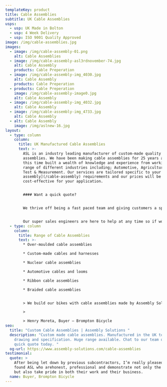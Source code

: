 ```yaml
---
templateKey: product
title: Cable Assemblies
subtitle: UK Cable Assemblies
usps:
  - usp: UK Made in Bolton
  - usp: 4 Week Delivery
  - usp: ISO 9001 Quality Approved
image: /img/cable-assemblies.jpg
images:
  - image: /img/cable-assembly-01.png
    alt: Cable Assemblies
  - image: /img/cable-assembly-asl3rdnovember-74.jpg
    alt: Cable Assembly
    products: Cable Preperation
  - image: /img/cable-assembly-img_4030.jpg
    alt: Cable Assembly
    products: Cable Preperation
  - products: Cable Preperation
    image: /img/cable-assembly-image0.jpg
    alt: Cable Assembly
  - image: /img/cable-assembly-img_4032.jpg
    alt: Cable Assembly
  - image: /img/cable-assembly-img_4733.jpg
    alt: Cable Assembly
  - alt: Cable Assembly
    image: /img/aslnew-16.jpg
layout:
  - type: column
    column:
      title: UK Manufactured Cable Assemblies
      text: >-
        ASL is an industry leading manufacturer of custom-made quality cable
        assemblies. We have been making cable assemblies for 25 years and over
        this time built a wealth of knowledge and experience from working with a
        range of different industries including; Automotive, Agriculture and
        Test & Measurement. Our services are tailored specific to your [cable
        assembly](/cable-assembly) requirements and our prices will be
        cost-effective for your application.


        #### Want a quick quote?


        We thrive off being a fast paced team and giving customers a speedy service. Email your [custom cable assembly](www.assembly-solutions.com/cable-assembly) drawings to enquiry@assembly-solutions.com and we’ll be straight back to you with prices. 


        Our super sales engineers are here to help at any time so if would like to chat with us about your cable assemblies, call  01204 521999 and let’s get started!
  - type: column
    column:
      title: Range of Cable Assemblies
      text: >-
        * Over-moulded cable assemblies

        * Custom-made cables and harnesses

        * Nuclear cable assemblies

        * Automotive cables and looms  

        * Ribbon cable assemblies

        * Braided cable assemblies


        > We build our bikes with cable assemblies made by Assembly Solutions as their quality is first class and deliveries are always on time, which is vital for our fast moving production lines! The sales and engineering team are an absolute pleasure to deal with, very friendly and quick to respond to any technical changes and quotations. It's very easy to say that ASL are one of our best suppliers!

        >

        > Henry Moreta, Buyer – Brompton Bicycle
seo:
  title: "Custom Cable Assemblies | Assembly Solutions "
  description: "Custom made cable assemblies. Manufactured in the UK to your
    drawing and specification. Huge range available. Chat to our team or get a
    quick quote today. "
  og-url: https://www.assembly-solutions.com/cable-assemblies
testimonial:
  quote: >
    After being let down by previous subcontractors, I’m really pleased to have
    found ASL who arehonest, professional and demonstrate not only the know-how,
    but also take pride in both their work and their business.
  name: Buyer, Brompton Bicycle
---
```

